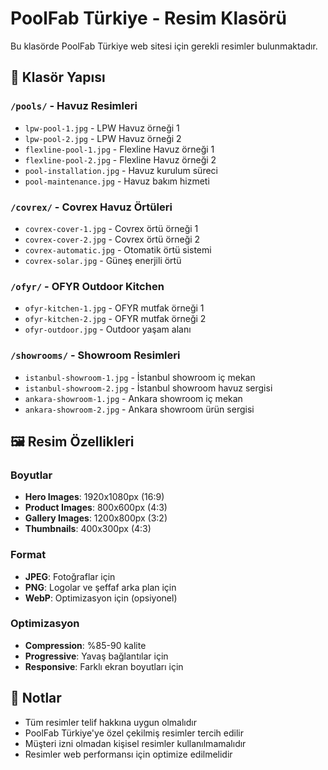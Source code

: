 # PoolFab Türkiye - Resim Klasörü

Bu klasörde PoolFab Türkiye web sitesi için gerekli resimler bulunmaktadır.

## 📁 Klasör Yapısı

### `/pools/` - Havuz Resimleri
- `lpw-pool-1.jpg` - LPW Havuz örneği 1
- `lpw-pool-2.jpg` - LPW Havuz örneği 2
- `flexline-pool-1.jpg` - Flexline Havuz örneği 1
- `flexline-pool-2.jpg` - Flexline Havuz örneği 2
- `pool-installation.jpg` - Havuz kurulum süreci
- `pool-maintenance.jpg` - Havuz bakım hizmeti

### `/covrex/` - Covrex Havuz Örtüleri
- `covrex-cover-1.jpg` - Covrex örtü örneği 1
- `covrex-cover-2.jpg` - Covrex örtü örneği 2
- `covrex-automatic.jpg` - Otomatik örtü sistemi
- `covrex-solar.jpg` - Güneş enerjili örtü

### `/ofyr/` - OFYR Outdoor Kitchen
- `ofyr-kitchen-1.jpg` - OFYR mutfak örneği 1
- `ofyr-kitchen-2.jpg` - OFYR mutfak örneği 2
- `ofyr-outdoor.jpg` - Outdoor yaşam alanı

### `/showrooms/` - Showroom Resimleri
- `istanbul-showroom-1.jpg` - İstanbul showroom iç mekan
- `istanbul-showroom-2.jpg` - İstanbul showroom havuz sergisi
- `ankara-showroom-1.jpg` - Ankara showroom iç mekan
- `ankara-showroom-2.jpg` - Ankara showroom ürün sergisi

## 🖼️ Resim Özellikleri

### Boyutlar
- **Hero Images**: 1920x1080px (16:9)
- **Product Images**: 800x600px (4:3)
- **Gallery Images**: 1200x800px (3:2)
- **Thumbnails**: 400x300px (4:3)

### Format
- **JPEG**: Fotoğraflar için
- **PNG**: Logolar ve şeffaf arka plan için
- **WebP**: Optimizasyon için (opsiyonel)

### Optimizasyon
- **Compression**: %85-90 kalite
- **Progressive**: Yavaş bağlantılar için
- **Responsive**: Farklı ekran boyutları için

## 📝 Notlar

- Tüm resimler telif hakkına uygun olmalıdır
- PoolFab Türkiye'ye özel çekilmiş resimler tercih edilir
- Müşteri izni olmadan kişisel resimler kullanılmamalıdır
- Resimler web performansı için optimize edilmelidir
